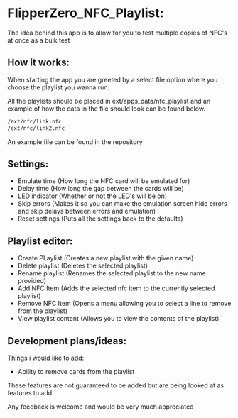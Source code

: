 # FlipperZero_NFC_Playlist:
The idea behind this app is to allow for you to test multiple copies of NFC's at once as a bulk test
## How it works:
When starting the app you are greeted by a select file option where you choose the playlist you wanna run.

All the playlists should be placed in ext/apps_data/nfc_playlist and an example of how the data in the file should look can be found below.
```txt
/ext/nfc/link.nfc
/ext/nfc/link2.nfc
```
An example file can be found in the repository
## Settings:
- Emulate time (How long the NFC card will be emulated for)
- Delay time (How long the gap between the cards will be)
- LED indicator (Whether or not the LED's will be on)
- Skip errors (Makes it so you can make the emulation screen hide errors and skip delays between errors and emulation)
- Reset settings (Puts all the settings back to the defaults)
## Playlist editor:
- Create PLaylist (Creates a new playlist with the given name)
- Delete playlist (Deletes the selected playlist)
- Rename playlist (Renames the selected playlist to the new name provided)
- Add NFC Item (Adds the selected nfc item to the currently selected playlist)
- Remove NFC Item (Opens a menu allowing you to select a line to remove from the playlist)
- View playlist content (Allows you to view the contents of the playlist)
## Development plans/ideas:
Things i would like to add:
- Ability to remove cards from the playlist

These features are not guaranteed to be added but are being looked at as features to add

Any feedback is welcome and would be very much appreciated
